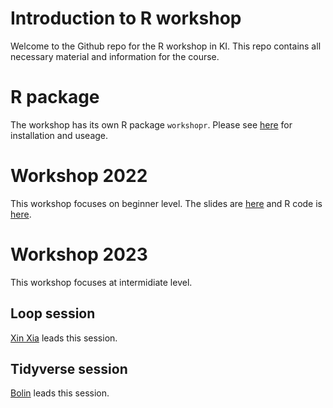 # Introduction to R workshop
Welcome to the Github repo for the R workshop in KI. This repo contains all necessary material and information for the course.

# R package
The workshop has its own R package `workshopr`. Please see [here](https://github.com/Bolin-Wu/workshopr/tree/main/rpackage) for installation and useage.


# Workshop 2022
This workshop focuses on beginner level.  The slides are  [here](https://github.com/Bolin-Wu/workshopr/blob/main/material/2022_beginner/slide.pdf) and R code is [here](https://github.com/Bolin-Wu/workshopr/blob/main/material/2022_beginner/example.R).

# Workshop 2023
This workshop focuses at intermidiate level.

## Loop session
[Xin Xia](https://ki-su-arc.se/staff/xin-xia/) leads this session. 


## Tidyverse session
[Bolin](https://staff.ki.se/people/bolin-wu) leads this session.


